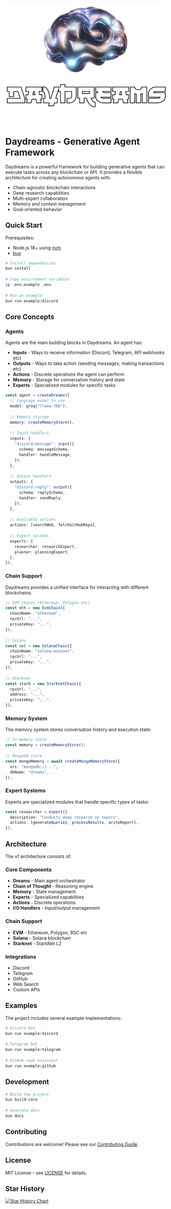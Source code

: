 <p align="center">
  <img src="_media/banner.png" alt="Daydreams">
</p>

# Daydreams - Generative Agent Framework

Daydreams is a powerful framework for building generative agents that can
execute tasks across any blockchain or API. It provides a flexible architecture
for creating autonomous agents with:

- Chain-agnostic blockchain interactions
- Deep research capabilities
- Multi-expert collaboration
- Memory and context management
- Goal-oriented behavior

## Quick Start

Prerequisites:

- Node.js 18+ using [nvm](https://github.com/nvm-sh/nvm)
- [bun](https://bun.sh/)

```bash
# Install dependencies
bun install

# Copy environment variables
cp .env.example .env

# Run an example
bun run example:discord
```

## Core Concepts

### Agents

Agents are the main building blocks in Daydreams. An agent has:

- **Inputs** - Ways to receive information (Discord, Telegram, API webhooks etc)
- **Outputs** - Ways to take action (sending messages, making transactions etc)
- **Actions** - Discrete operations the agent can perform
- **Memory** - Storage for conversation history and state
- **Experts** - Specialized modules for specific tasks

```typescript
const agent = createDreams({
  // Language model to use
  model: groq("llama-70b"),

  // Memory storage
  memory: createMemoryStore(),

  // Input handlers
  inputs: {
    "discord:message": input({
      schema: messageSchema,
      handler: handleMessage,
    }),
  },

  // Output handlers
  outputs: {
    "discord:reply": output({
      schema: replySchema,
      handler: sendReply,
    }),
  },

  // Available actions
  actions: [searchWeb, fetchGitHubRepo],

  // Expert systems
  experts: {
    researcher: researchExpert,
    planner: planningExpert,
  },
});
```

### Chain Support

Daydreams provides a unified interface for interacting with different
blockchains:

```typescript
// EVM chains (Ethereum, Polygon etc)
const eth = new EvmChain({
  chainName: "ethereum",
  rpcUrl: "...",
  privateKey: "...",
});

// Solana
const sol = new SolanaChain({
  chainName: "solana-mainnet",
  rpcUrl: "...",
  privateKey: "...",
});

// Starknet
const stark = new StarknetChain({
  rpcUrl: "...",
  address: "...",
  privateKey: "...",
});
```

### Memory System

The memory system stores conversation history and execution state:

```typescript
// In-memory store
const memory = createMemoryStore();

// MongoDB store
const mongoMemory = await createMongoMemoryStore({
  uri: "mongodb://...",
  dbName: "dreams",
});
```

### Expert Systems

Experts are specialized modules that handle specific types of tasks:

```typescript
const researcher = expert({
  description: "Conducts deep research on topics",
  actions: [generateQueries, processResults, writeReport],
});
```

## Architecture

The v1 architecture consists of:

### Core Components

- **Dreams** - Main agent orchestrator
- **Chain of Thought** - Reasoning engine
- **Memory** - State management
- **Experts** - Specialized capabilities
- **Actions** - Discrete operations
- **I/O Handlers** - Input/output management

### Chain Support

- **EVM** - Ethereum, Polygon, BSC etc
- **Solana** - Solana blockchain
- **Starknet** - StarkNet L2

### Integrations

- Discord
- Telegram
- GitHub
- Web Search
- Custom APIs

## Examples

The project includes several example implementations:

```bash
# Discord bot
bun run example:discord

# Telegram bot
bun run example:telegram

# GitHub code assistant
bun run example:github
```

## Development

```bash
# Build the project
bun build:core

# Generate docs
bun docs
```

## Contributing

Contributions are welcome! Please see our [Contributing Guide](CONTRIBUTING.md).

## License

MIT License - see [LICENSE](LICENSE) for details.

## Star History

[![Star History Chart](https://api.star-history.com/svg?repos=daydreamsai/daydreams&type=Date)](https://star-history.com/#daydreamsai/daydreams&Date)
